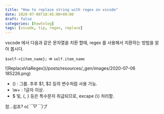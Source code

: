 ```yaml
---
title: "How to replace string with regex on vscode"
date: 2020-07-06T18:45:00+09:00
draft: false
categories: [howtolog]
tags: [vscode, tip, regex, replace]
---
```


vscode 에서 다음과 같은 문자열을 치환 할때, regex 를 사용해서 치환하는 방법을 알아 봅시다.

`$self->{item_name};` => `self.item_name`

<!-- more -->

![ReplaceViaRegex](/posts/resources/_gen/images/2020-07-06 185226.png)

* () : 그룹. 추후 $1, $2 등의 변수처럼 사용 가능.
* \w+ : 1글자 이상.
* $ 및, {, } 등은 특수문자 취급되므로, excape (\\) 처리함.

참...쉽죠? o(*￣▽￣*)ブ
